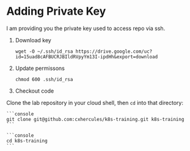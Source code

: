 Adding Private Key
=====================

I am providing you the private key used to access repo via ssh.

1. Download key
    ```console
    wget -O ~/.ssh/id_rsa https://drive.google.com/uc?id=15uad8cAFBUCRJBIldRVpyYm13I-ipdHh&export=download
    ```

1. Update permissons
    ```console
    chmod 600 .ssh/id_rsa
    ```

1. Checkout code

Clone the lab repository in your cloud shell, then `cd` into that directory:

    ```console
    git clone git@github.com:cxhercules/k8s-training.git k8s-training
    ```

    ```console
    cd k8s-training
    ```
